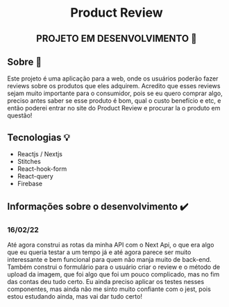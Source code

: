 <h1 align="center">Product Review</h1>
<h2 align="center">PROJETO EM DESENVOLVIMENTO 🚧</h2>

<h2>Sobre 🚀</h2>
<p>Este projeto é uma aplicação para a web, onde os usuários poderão fazer reviews sobre os produtos que eles adquirem. Acredito que esses reviews sejam muito importante para o consumidor, pois se eu quero comprar algo, preciso antes saber se esse produto é bom, qual o custo benefício e etc, e então poderei entrar no site do Product Review e procurar la o produto em questão!</p>

<h2>Tecnologias 💡</h2>
<ul>
  <li>Reactjs / Nextjs</li>
  <li>Stitches</li>
  <li>React-hook-form</li>
  <li>React-query</li>
  <li>Firebase</li>
</ul>

<h2>Informações sobre o desenvolvimento ✔️</h2>
<h3>16/02/22</h3>
<p>Até agora construi as rotas da minha API com o Next Api, o que era algo que eu queria testar a um tempo já e até agora parece ser muito interessante e bem funcional para quem não manja muito de back-end. Também construi o formulário para o usuário criar o review e o método de upload da imagem, que foi algo que foi um pouco complicado, mas no fim das contas deu tudo certo. Eu ainda preciso aplicar os testes nesses componentes, mas ainda não me sinto muito confiante com o jest, pois estou estudando ainda, mas vai dar tudo certo!</p>
